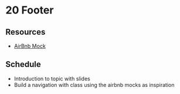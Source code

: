 # 20 Footer

## Resources
- [AirBnb Mock](/assets/exercises/04/airbnbmock)

## Schedule
- Introduction to topic with slides
- Build a navigation with class using the airbnb mocks as inspiration
